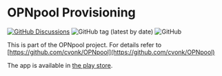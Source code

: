 # OPNpool Provisioning

[![GitHub Discussions](https://img.shields.io/github/discussions/cvonk/OPNpool_provisioning)](https://github.com/cvonk/OPNpool_provisioning/discussions)
![GitHub tag (latest by date)](https://img.shields.io/github/v/tag/cvonk/OPNpool_provisioningv)
![GitHub](https://img.shields.io/github/license/cvonk/OPNpool_provisioning)

This is part of the OPNpool project. For details refer to [https://github.com/cvonk/OPNpool](https://github.com/cvonk/OPNpool)

The app is available in [the play store](https://play.google.com/store/apps/details?id=com.coertvonk.opnpool).
